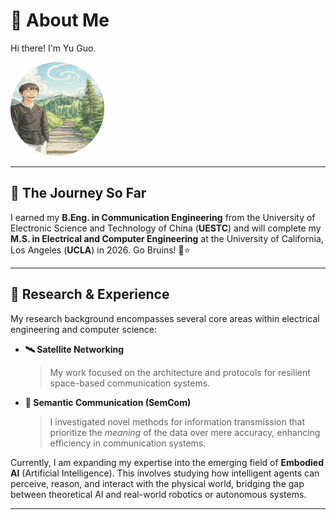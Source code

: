 
# 👋 About Me

Hi there! I'm Yu Guo.

<img src="profile.jpg" alt="myprofile" style="width: 150px; height: 150px; border-radius: 50%;">

---

## 🚀 The Journey So Far

I earned my **B.Eng. in Communication Engineering** from the University of Electronic Science and Technology of China (**UESTC**) and will complete my **M.S. in Electrical and Computer Engineering** at the University of California, Los Angeles (**UCLA**) in 2026. Go Bruins! 🐻⭐

---

## 🔬 Research & Experience

My research background encompasses several core areas within electrical engineering and computer science:

- **🛰️ Satellite Networking**
  > My work focused on the architecture and protocols for resilient space-based communication systems.

- **🧠 Semantic Communication (SemCom)**
  > I investigated novel methods for information transmission that prioritize the *meaning* of the data over mere accuracy, enhancing efficiency in communication systems.

Currently, I am expanding my expertise into the emerging field of **Embodied AI** (Artificial Intelligence). This involves studying how intelligent agents can perceive, reason, and interact with the physical world, bridging the gap between theoretical AI and real-world robotics or autonomous systems.

---

